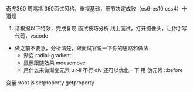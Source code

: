 奇虎360   周鸿祎
360面试风格，重视基础，细节决定成败（es6-es10 css4）十道题
1. 请根据以下特效，完成复现
面试技巧分析
线上面试，打开摄像头，让你手写代码，vscode
- 做之前不要急，分析清楚，跟面试官说一下你的思路和做法
  - 渐变  radial-gradient
  - 鼠标跟随效果  mousemove
  - 用什么来做渐变元素  ul>li  不行   div 还可以优化一下
    用 伪元素 ::before

变量 :root
js setproperty  getproperty